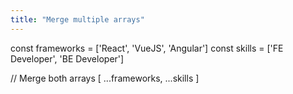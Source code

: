 ```yaml
---
title: "Merge multiple arrays"
---
```


const frameworks = ['React', 'VueJS', 'Angular']
const skills = ['FE Developer', 'BE Developer']

// Merge both arrays
[ ...frameworks, ...skills ]
